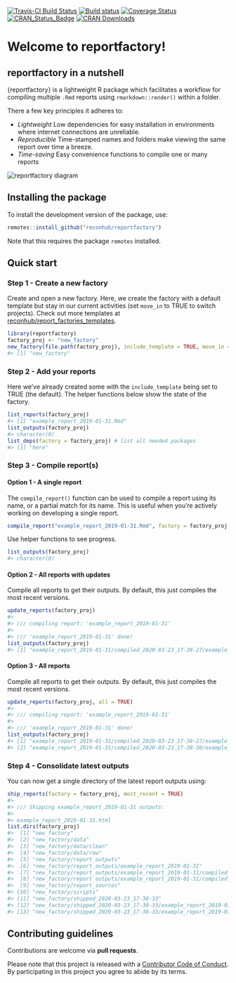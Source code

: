 
<!-- README.md is generated from README.Rmd. Please edit that file -->

[![Travis-CI Build
Status](https://travis-ci.org/reconhub/reportfactory.svg?branch=master)](https://travis-ci.org/reconhub/reportfactory)
[![Build
status](https://ci.appveyor.com/api/projects/status/7h2mgej230dv5r7w/branch/master?svg=true)](https://ci.appveyor.com/project/thibautjombart/reportfactory/branch/master)
[![Coverage
Status](https://codecov.io/github/reconhub/reportfactory/coverage.svg?branch=master)](https://codecov.io/github/reconhub/reportfactory?branch=master)
[![CRAN\_Status\_Badge](http://www.r-pkg.org/badges/version/reportfactory)](https://cran.r-project.org/package=reportfactory)
[![CRAN
Downloads](https://cranlogs.r-pkg.org/badges/reportfactory)](https://cran.r-project.org/package=reportfactory)

# Welcome to reportfactory\!

## reportfactory in a nutshell

{reportfactory} is a lightweight R package which facilitates a workflow
for compiling multiple `.Rmd` reports using `rmarkdown::render()` within
a folder.

There a few key principles it adheres to:

  - *Lightweight* Low dependencies for easy installation in environments
    where internet connections are unreliable.
  - *Reproducible* Time-stamped names and folders make viewing the same
    report over time a breeze.
  - *Time-saving* Easy convenience functions to compile one or many
    reports

![reportfactory
diagram](https://raw.githubusercontent.com/reconhub/reportfactory/master/artwork/workflow.png)

## Installing the package

To install the development version of the package, use:

``` r
remotes::install_github("reconhub/reportfactory")
```

Note that this requires the package `remotes` installed.

## Quick start

### Step 1 - Create a new factory

Create and open a new factory. Here, we create the factory with a
default template but stay in our current activities (set `move_in` to
TRUE to switch projects). Check out more templates at
[reconhub/report\_factories\_templates](https://github.com/reconhub/report_factories_templates).

``` r
library(reportfactory)
factory_proj <- "new_factory"
new_factory(file.path(factory_proj), include_template = TRUE, move_in = FALSE)
#> [1] "new_factory"
```

### Step 2 - Add your reports

Here we’ve already created some with the `include_template` being set to
TRUE (the default). The helper functions below show the state of the
factory.

``` r
list_reports(factory_proj)
#> [1] "example_report_2019-01-31.Rmd"
list_outputs(factory_proj)
#> character(0)
list_deps(factory = factory_proj) # list all needed packages
#> [1] "here"
```

### Step 3 - Compile report(s)

#### Option 1 - A single report

The `compile_report()` function can be used to compile a report using
its name, or a partial match for its name. This is useful when you’re
actively working on developing a single report.

``` r
compile_report("example_report_2019-01-31.Rmd", factory = factory_proj, quiet = TRUE)
```

Use helper functions to see progress.

``` r
list_outputs(factory_proj)
#> character(0)
```

#### Option 2 - All reports with updates

Compile all reports to get their outputs. By default, this just compiles
the most recent versions.

``` r
update_reports(factory_proj)
#> 
#> /// compiling report: 'example_report_2019-01-31'
#> 
#> /// 'example_report_2019-01-31' done!
list_outputs(factory_proj)
#> [1] "example_report_2019-01-31/compiled_2020-03-23_17-38-27/example_report_2019-01-31.html"
```

#### Option 3 - All reports

Compile all reports to get their outputs. By default, this just compiles
the most recent versions.

``` r
update_reports(factory_proj, all = TRUE)
#> 
#> /// compiling report: 'example_report_2019-01-31'
#> 
#> /// 'example_report_2019-01-31' done!
list_outputs(factory_proj)
#> [1] "example_report_2019-01-31/compiled_2020-03-23_17-38-27/example_report_2019-01-31.html"
#> [2] "example_report_2019-01-31/compiled_2020-03-23_17-38-30/example_report_2019-01-31.html"
```

### Step 4 - Consolidate latest outputs

You can now get a single directory of the latest report outputs using:

``` r
ship_reports(factory = factory_proj, most_recent = TRUE)
#> 
#> /// Shipping example_report_2019-01-31 outputs: 
#> 
#> example_report_2019-01-31.html
list.dirs(factory_proj)
#>  [1] "new_factory"                                                                                   
#>  [2] "new_factory/data"                                                                              
#>  [3] "new_factory/data/clean"                                                                        
#>  [4] "new_factory/data/raw"                                                                          
#>  [5] "new_factory/report_outputs"                                                                    
#>  [6] "new_factory/report_outputs/example_report_2019-01-31"                                          
#>  [7] "new_factory/report_outputs/example_report_2019-01-31/compiled_2020-03-23_17-38-27"             
#>  [8] "new_factory/report_outputs/example_report_2019-01-31/compiled_2020-03-23_17-38-30"             
#>  [9] "new_factory/report_sources"                                                                    
#> [10] "new_factory/scripts"                                                                           
#> [11] "new_factory/shipped_2020-03-23_17-38-33"                                                       
#> [12] "new_factory/shipped_2020-03-23_17-38-33/example_report_2019-01-31"                             
#> [13] "new_factory/shipped_2020-03-23_17-38-33/example_report_2019-01-31/compiled_2020-03-23_17-38-30"
```

## Contributing guidelines

Contributions are welcome via **pull requests**.

Please note that this project is released with a [Contributor Code of
Conduct](CONDUCT.md). By participating in this project you agree to
abide by its terms.
